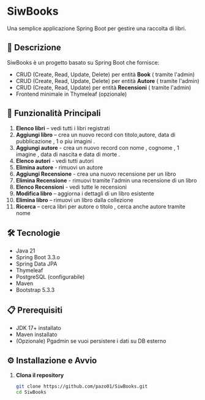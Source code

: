 # SiwBooks

Una semplice applicazione Spring Boot per gestire una raccolta di libri.

## 📖 Descrizione

SiwBooks è un progetto basato su Spring Boot che fornisce:
- CRUD (Create, Read, Update, Delete) per entità **Book** ( tramite l'admin)
- CRUD (Create, Read, Update, Delete) per entità **Autore** ( tramite l'admin)
- CRUD (Create, Read, Update) per entità **Recensioni** ( tramite l'admin)
- Frontend minimale in Thymeleaf (opzionale)

## 🚀 Funzionalità Principali

1. **Elenco libri** – vedi tutti i libri registrati  
2. **Aggiungi libro** – crea un nuovo record con titolo,autore, data di pubblicazione , 1 o piu imagini .
3. **Aggiungi autore** - crea un nuovo record con nome , cognome , 1 imagine ,  data di nascita e data di morte .
4. **Elenco autori** - vedi tutti autori
5. **Elimina autore** - rimuovi un autore
6. **Aggiungi Recensione** - crea una nuovo recensione per un libro
7. **Elimina Recensione** - rimuovi tramite l'admin una recensione di un libro
8. **Elenco Recensioni** - vedi tutte le recensioni 
9. **Modifica libro** – aggiorna i dettagli di un libro esistente  
10. **Elimina libro** – rimuovi un libro dalla collezione  
11. **Ricerca** – cerca libri per autore o titolo , cerca anche autore tramite nome 

## 🛠️ Tecnologie

- Java 21  
- Spring Boot  3.3.o 
- Spring Data JPA  
- Thymeleaf     
- PostgreSQL (configurabile)  
- Maven  
- Bootstrap 5.3.3

## 📋 Prerequisiti

- JDK 17+ installato  
- Maven installato  
- (Opzionale) Pgadmin se vuoi persistere i dati su DB esterno

## ⚙️ Installazione e Avvio

1. **Clona il repository**  
   ```bash
   git clone https://github.com/pazo01/SiwBooks.git
   cd SiwBooks
